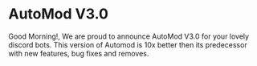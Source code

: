 # AutoMod V3.0
 Good Morning!, We are proud to announce AutoMod V3.0 for your lovely discord bots. This version of Automod is 10x better then its predecessor with new features, bug fixes and removes.
